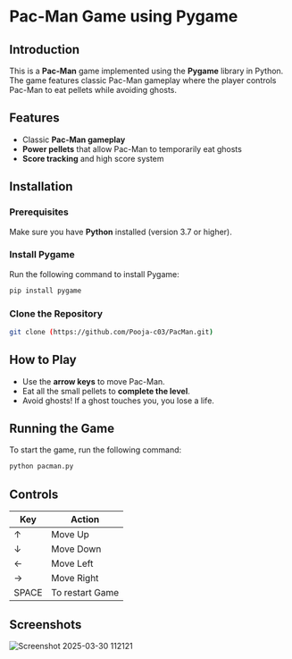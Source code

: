 # Pac-Man Game using Pygame

## Introduction
This is a **Pac-Man** game implemented using the **Pygame** library in Python. The game features classic Pac-Man gameplay where the player controls Pac-Man to eat pellets while avoiding ghosts.

## Features
- Classic **Pac-Man gameplay**
- **Power pellets** that allow Pac-Man to temporarily eat ghosts
- **Score tracking** and high score system

## Installation
### Prerequisites
Make sure you have **Python** installed (version 3.7 or higher).

### Install Pygame
Run the following command to install Pygame:
```sh
pip install pygame
```

### Clone the Repository
```sh
git clone (https://github.com/Pooja-c03/PacMan.git)
```

## How to Play
- Use the **arrow keys** to move Pac-Man.
- Eat all the small pellets to **complete the level**.
- Avoid ghosts! If a ghost touches you, you lose a life.

## Running the Game
To start the game, run the following command:
```sh
python pacman.py
```

## Controls
| Key | Action |
|-----|--------|
| ↑ | Move Up |
| ↓ | Move Down |
| ← | Move Left |
| → | Move Right |
| SPACE | To restart Game |

## Screenshots

![Screenshot 2025-03-30 112121](https://github.com/user-attachments/assets/e15065d2-99fa-4c17-a15f-fd1b926d6f1e)
